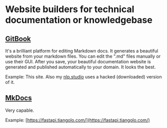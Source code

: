 # Website builders for technical documentation or knowledgebase

## [GitBook](https://gitbook.com)

It's a brilliant platform for editing Markdown docs. It generates a beautiful website from your markdown files. You can edit the ".md" files manually or use their GUI. After you save, your beautiful documentation website is generated and published automatically to your domain. It looks the best. 

Example: This site. Also my [nlp.studio](https://nlp.studio) uses a hacked \(downloaded\) version of it.

## [MkDocs](https://squidfunk.github.io/mkdocs-material/)

Very capable. 

Example: [https://fastapi.tiangolo.com/](https://fastapi.tiangolo.com/)

